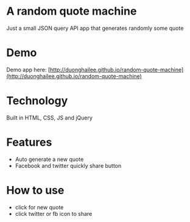# A random quote machine
Just a small JSON query API app that generates randomly some quote
# Demo
Demo app here: [http://duonghailee.github.io/random-quote-machine](http://duonghailee.github.io/random-quote-machine) 

# Technology
Built in HTML, CSS, JS and jQuery

# Features
- Auto generate a new quote
- Facebook and twitter quickly share button


# How to use
- click for new quote
-  click twitter or fb icon to share

